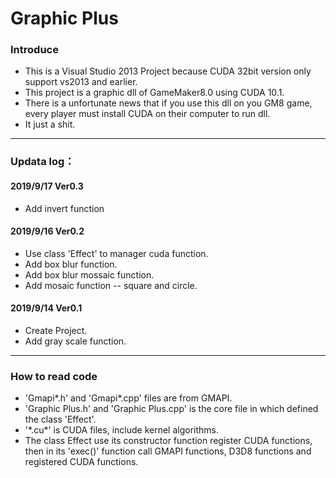 # Graphic Plus
### Introduce
* This is a Visual Studio 2013 Project because CUDA 32bit version only support vs2013 and earlier.  
* This project is a graphic dll of GameMaker8.0 using CUDA 10.1.  
* There is a unfortunate news that if you use this dll on you GM8 game, every player must install CUDA on their computer to run dll.  
* It just a shit.
____
### Updata log：

#### 2019/9/17 Ver0.3
* Add invert function

#### 2019/9/16 Ver0.2
* Use class 'Effect' to manager cuda function.
* Add box blur function.
* Add box blur mossaic function.
* Add mosaic function -- square and circle.

#### 2019/9/14 Ver0.1
* Create Project.  
* Add gray scale function.  
____
### How to read code
* 'Gmapi\*.h' and 'Gmapi*\.cpp' files are from GMAPI.
* 'Graphic Plus.h' and 'Graphic Plus.cpp' is the core file in which defined the class 'Effect'.
* '\*.cu\*' is CUDA files, include kernel algorithms.
* The class Effect use its constructor function register CUDA functions, then in its 'exec()' function call GMAPI functions, D3D8 functions and registered CUDA functions.

